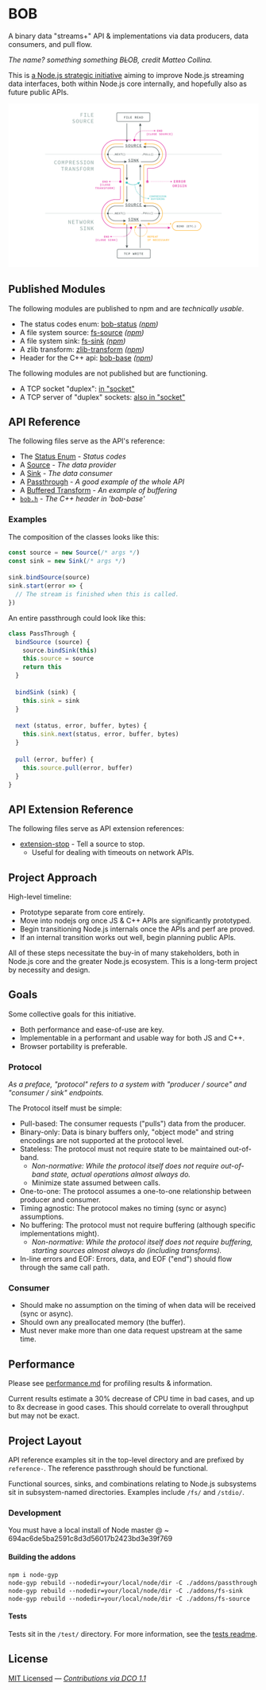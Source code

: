 # BOB

A binary data "streams+" API & implementations via data producers, data consumers, and pull flow.

_The name? something something B~~L~~OB, credit Matteo Collina._

This is [a Node.js strategic initiative](https://github.com/nodejs/TSC/blob/master/Strategic-Initiatives.md#current-initiatives) aiming to improve Node.js streaming data interfaces, both within Node.js core internally, and hopefully also as future public APIs.

![Flow of data & errors though BOB sinks & sources](diagrams/BOB-errors-diagram.png "Flow of data & errors though BOB sinks & sources")

## Published Modules

The following modules are published to npm and are _technically usable_.
- The status codes enum: [bob-status](https://github.com/Fishrock123/bob-status) _([npm](https://www.npmjs.com/package/bob-status))_
- A file system source: [fs-source](https://github.com/Fishrock123/fs-source) _([npm](https://www.npmjs.com/package/fs-source))_
- A file system sink: [fs-sink](https://github.com/Fishrock123/fs-sink) _([npm](https://www.npmjs.com/package/fs-sink))_
- A zlib transform: [zlib-transform](https://github.com/Fishrock123/zlib-transform) _([npm](https://www.npmjs.com/package/zlib-transform))_
- Header for the C++ api: [bob-base](https://github.com/Fishrock123/bob-base) _([npm](https://www.npmjs.com/package/bob-base))_

The following modules are not published but are functioning.
- A TCP socket "duplex": [in "socket"](https://github.com/Fishrock123/socket)
- A TCP server of "duplex" sockets: [also in "socket"](https://github.com/Fishrock123/socket)

## API Reference

The following files serve as the API's reference:
- The [Status Enum](reference-status-enum.js) - _Status codes_
- A [Source](reference-source.js) - _The data provider_
- A [Sink](reference-sink.js) - _The data consumer_
- A [Passthrough](reference-passthrough.js) - _A good example of the whole API_
- A [Buffered Transform](reference-buffered-transform.js) - _An example of buffering_
- [`bob.h`](https://github.com/Fishrock123/bob-base/blob/master/bob.h) - _The C++ header in 'bob-base'_

### Examples

The composition of the classes looks like this:
```js
const source = new Source(/* args */)
const sink = new Sink(/* args */)

sink.bindSource(source)
sink.start(error => {
  // The stream is finished when this is called.
})
```

An entire passthrough could look like this:
```js
class PassThrough {
  bindSource (source) {
    source.bindSink(this)
    this.source = source
    return this
  }

  bindSink (sink) {
    this.sink = sink
  }

  next (status, error, buffer, bytes) {
    this.sink.next(status, error, buffer, bytes)
  }

  pull (error, buffer) {
    this.source.pull(error, buffer)
  }
}
```

## API Extension Reference

The following files serve as API extension references:
- [extension-stop](reference-extension-stop.js) - Tell a source to stop.
  * Useful for dealing with timeouts on network APIs.

## Project Approach

High-level timeline:
- Prototype separate from core entirely.
- Move into nodejs org once JS & C++ APIs are significantly prototyped.
- Begin transitioning Node.js internals once the APIs and perf are proved.
- If an internal transition works out well, begin planning public APIs.

All of these steps necessitate the buy-in of many stakeholders, both in Node.js core and the greater Node.js ecosystem. This is a long-term project by necessity and design.

## Goals
Some collective goals for this initiative.

- Both performance and ease-of-use are key.
- Implementable in a performant and usable way for both JS and C++.
- Browser portability is preferable.

### Protocol
_As a preface, "protocol" refers to a system with "producer / source" and "consumer / sink" endpoints._

The Protocol itself must be simple:
- Pull-based: The consumer requests ("pulls") data from the producer.
- Binary-only: Data is binary buffers only, "object mode" and string encodings are not supported at the protocol level.
- Stateless: The protocol must not require state to be maintained out-of-band.
  - _Non-normative: While the protocol itself does not require out-of-band state, actual operations almost always do._
  - Minimize state assumed between calls.
- One-to-one: The protocol assumes a one-to-one relationship between producer and consumer.
- Timing agnostic: The protocol makes no timing (sync or async) assumptions.
- No buffering: The protocol must not require buffering (although specific implementations might).
  - _Non-normative: While the protocol itself does not require buffering, starting sources almost always do (including transforms)._
- In-line errors and EOF: Errors, data, and EOF ("end") should flow through the same call path.

### Consumer
- Should make no assumption on the timing of when data will be received (sync or async).
- Should own any preallocated memory (the buffer).
- Must never make more than one data request upstream at the same time.

## Performance

Please see [performance.md](performance.md) for profiling results & information.

Current results estimate a 30% decrease of CPU time in bad cases, and up to 8x decrease in good cases. This should correlate to overall throughput but may not be exact.

## Project Layout

API reference examples sit in the top-level directory and are prefixed by `reference-`. The reference passthrough should be functional.

Functional sources, sinks, and combinations relating to Node.js subsystems sit in subsystem-named directories. Examples include `/fs/` and `/stdio/`.

### Development

You must have a local install of Node master @ ~ 694ac6de5ba2591c8d3d56017b2423bd3e39f769

#### Building the addons

```
npm i node-gyp
node-gyp rebuild --nodedir=your/local/node/dir -C ./addons/passthrough
node-gyp rebuild --nodedir=your/local/node/dir -C ./addons/fs-sink
node-gyp rebuild --nodedir=your/local/node/dir -C ./addons/fs-source
```

#### Tests

Tests sit in the `/test/` directory.
For more information, see the [tests readme](tests/readme.md).

## License

[MIT Licensed](license) — _[Contributions via DCO 1.1](contributing.md#developers-certificate-of-origin)_
